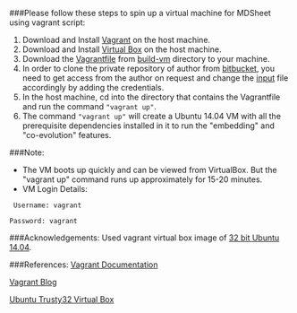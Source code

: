 ###Please follow these steps to spin up a virtual machine for MDSheet using vagrant script:
1. Download and Install [Vagrant](https://www.vagrantup.com/downloads.html) on the host machine.
2. Download and Install [Virtual Box](https://www.virtualbox.org/wiki/Downloads) on the host machine.
2. Download the [Vagrantfile](https://github.com/SoftwareEngineeringToolDemos/ICSE-2012-MDSheet/blob/master/build-vm/Ubuntu14.04/Vagrantfile) from [build-vm](https://github.com/SoftwareEngineeringToolDemos/ICSE-2012-MDSheet/tree/master/build-vm/Ubuntu14.04) directory to your machine.
3. In order to clone the private repository of author from [bitbucket](https://bitbucket.org/), you need to get access from the author on request and change the [input](https://github.com/SoftwareEngineeringToolDemos/ICSE-2012-MDSheet/blob/master/build-vm/Ubuntu14.04/input) file accordingly by adding the credentials. 
4. In the host machine, cd into the directory that contains the Vagrantfile and run the command `"vagrant up"`.
5. The command `"vagrant up"` will create a Ubuntu 14.04 VM with all the prerequisite dependencies installed in it to run the "embedding" and "co-evolution" features.

###Note:
* The VM boots up quickly and can be viewed from VirtualBox. But the "vagrant up" command runs up approximately for 15-20 minutes.
* VM Login Details:

 ` Username: vagrant`
  
  `Password: vagrant`

###Acknowledgements:
Used vagrant virtual box image of [32 bit Ubuntu 14.04](https://atlas.hashicorp.com/ubuntu/boxes/trusty32).

###References:
[Vagrant Documentation](https://docs.vagrantup.com/v2/getting-started/)

[Vagrant Blog](https://www.vagrantup.com/blog.html)

[Ubuntu Trusty32 Virtual Box](https://atlas.hashicorp.com/ubuntu/boxes/trusty32)
